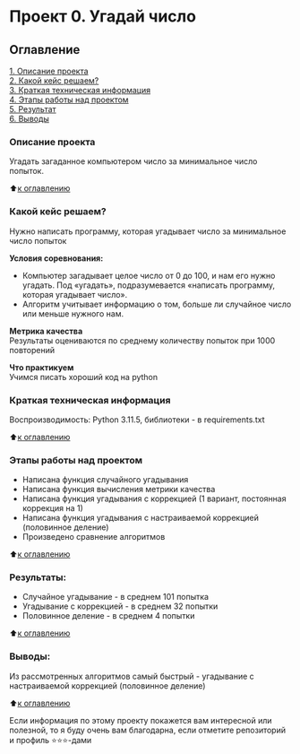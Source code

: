 # Проект 0. Угадай число

## Оглавление  
[1. Описание проекта](.README.md#Описание-проекта)  
[2. Какой кейс решаем?](.README.md#Какой-кейс-решаем)  
[3. Краткая техническая информация](.README.md#Краткая-техническая-информация)  
[4. Этапы работы над проектом](.README.md#Этапы-работы-над-проектом)  
[5. Результат](.README.md#Результат)    
[6. Выводы](.README.md#Выводы) 


### Описание проекта    
Угадать загаданное компьютером число за минимальное число попыток.

:arrow_up:[к оглавлению](#Оглавление)


### Какой кейс решаем?    
Нужно написать программу, которая угадывает число за минимальное число попыток

**Условия соревнования:**  
- Компьютер загадывает целое число от 0 до 100, и нам его нужно угадать. Под «угадать», подразумевается «написать программу, которая угадывает число».
- Алгоритм учитывает информацию о том, больше ли случайное число или меньше нужного нам.

**Метрика качества**     
Результаты оцениваются по среднему количеству попыток при 1000 повторений

**Что практикуем**     
Учимся писать хороший код на python

### Краткая техническая информация

Воспроизводимость: Python 3.11.5, библиотеки - в requirements.txt

:arrow_up:[к оглавлению](.README.md#Оглавление)

### Этапы работы над проектом  
- Написана функция случайного угадывания
- Написана функция вычисления метрики качества
- Написана функция угадывания с коррекцией (1 вариант, постоянная коррекция на 1)
- Написана функция угадывания с настраиваемой коррекцией (половинное деление)
- Произведено сравнение алгоритмов

:arrow_up:[к оглавлению](.README.md#Оглавление)


### Результаты:  
- Случайное угадывание - в среднем 101 попытка
- Угадывание с коррекцией - в среднем 32 попытки
- Половинное деление - в среднем 4 попытки

:arrow_up:[к оглавлению](.README.md#Оглавление)


### Выводы:  
Из рассмотренных алгоритмов самый быстрый - угадывание с настраиваемой коррекцией (половинное деление)

:arrow_up:[к оглавлению](.README.md#Оглавление)


Если информация по этому проекту покажется вам интересной или полезной, то я буду очень вам благодарна, если отметите репозиторий и профиль ⭐️⭐️⭐️-дами